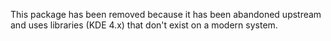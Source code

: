 This package has been removed because it has been abandoned
upstream and uses libraries (KDE 4.x) that don't exist
on a modern system.

